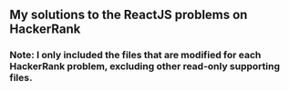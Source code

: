 ## My solutions to the ReactJS problems on HackerRank

### Note: I only included the files that are modified for each HackerRank problem, excluding other read-only supporting files.
